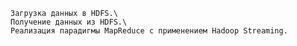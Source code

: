     Загрузка данных в HDFS.\
    Получение данных из HDFS.\
    Реализация парадигмы MapReduce с применением Hadoop Streaming.
